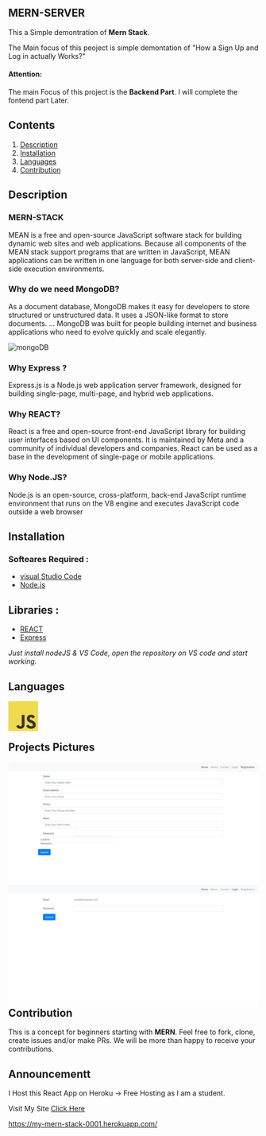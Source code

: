 ## **MERN-SERVER**
This a Simple demontration of **Mern Stack**. 

The Main focus of this peoject is simple demontation of "How a Sign Up and Log in actually Works?"

#### Attention: 
The main Focus of this project is the **Backend Part**.
I will complete the fontend part Later.

## **Contents**
1. [Description](#description)
0. [Installation](#installation)
0. [Languages](#languages)
0. [Contribution](#contribution)



## **Description**
### **MERN-STACK**
MEAN is a free and open-source JavaScript software stack for building dynamic web sites and web applications. Because all components of the MEAN stack support programs that are written in JavaScript, MEAN applications can be written in one language for both server-side and client-side execution environments.

### Why do we need MongoDB?
As a document database, MongoDB makes it easy for developers to store structured or unstructured data. It uses a JSON-like format to store documents. ... MongoDB was built for people building internet and business applications who need to evolve quickly and scale elegantly.

<img alt="mongoDB" width="200px"  src="https://webimages.mongodb.com/_com_assets/cms/kuyjf3vea2hg34taa-horizontal_default_slate_blue.svg?auto=format%252Ccompress">

### Why Express ?
 Express.js is a Node.js web application server framework, designed for building single-page, multi-page, and hybrid web applications.

 ### Why REACT?
 React is a free and open-source front-end JavaScript library for building user interfaces based on UI components. It is maintained by Meta and a community of individual developers and companies. React can be used as a base in the development of single-page or mobile applications.

 ### Why Node.JS?
 Node.js is an open-source, cross-platform, back-end JavaScript runtime environment that runs on the V8 engine and executes JavaScript code outside a web browser

## **Installation**
   ### Softeares Required :
   * [visual Studio Code](https://code.visualstudio.com/download)
   * [Node.js](https://nodejs.org/en/)

## **Libraries :**
 
 * [REACT](https://reactjs.org/docs/getting-started.html)
 * [Express](https://expressjs.com/en/guide/routing.html)

_Just install nodeJS & VS Code, open the repository on VS code and start working._





## **Languages**

<img align="left" alt="JS" width="60px" src="https://raw.githubusercontent.com/github/explore/80688e429a7d4ef2fca1e82350fe8e3517d3494d/topics/javascript/javascript.png" />

<br>
<br>
<br>

## **Projects Pictures**


<img align="left" alt="react"  src="./images/react1.png" />
<br>
<br>
<br>
<br>
<br>
<br>
<br>
<br>
<br>
<br>
<br>
<br>
<img align="left" alt="react"  src="./images/react2.png" />



<br>
<br>
<br>
<br>
<br>
<br>
<br>
<br>
<br>
<br>
<br>
<br>

## **Contribution**
This is a concept for beginners starting with **MERN**. Feel free to fork, clone, create issues and/or make PRs. We will be more than happy to receive your contributions.


## **Announcementt**
I Host this React App on Heroku -> Free Hosting as I am a student.
 
 Visit My Site  [Click Here](https://my-mern-stack-0001.herokuapp.com/)

https://my-mern-stack-0001.herokuapp.com/



